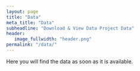 ```yaml
---
layout: page
title: "Data"
meta_title: "Data"
subheadline: "Download & View Data Project Data"
header:
   image_fullwidth: "header.png"
permalink: "/data/"
---
```

Here you will find the data as soon as it is available.
